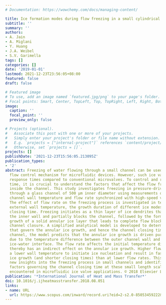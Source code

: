 ```yaml
---
# Documentation: https://wowchemy.com/docs/managing-content/

title: Ice formation modes during flow freezing in a small cylindrical channel
subtitle: ''
summary: ''
authors:
- A. Jain
- A. Miglani
- Y. Huang
- J.A. Weibel
- S.V. Garimella
tags: []
categories: []
date: '2019-01-01'
lastmod: 2021-12-23T23:56:05+08:00
featured: false
draft: false

# Featured image
# To use, add an image named `featured.jpg/png` to your page's folder.
# Focal points: Smart, Center, TopLeft, Top, TopRight, Left, Right, BottomLeft, Bottom, BottomRight.
image:
  caption: ''
  focal_point: ''
  preview_only: false

# Projects (optional).
#   Associate this post with one or more of your projects.
#   Simply enter your project's folder or file name without extension.
#   E.g. `projects = ["internal-project"]` references `content/project/deep-learning/index.md`.
#   Otherwise, set `projects = []`.
projects: []
publishDate: '2021-12-23T15:56:05.213095Z'
publication_types:
- '2'
abstract: Freezing of water flowing through a small channel can be used as a nonintrusive
  flow control mechanism for microfluidic devices. However, such ice valves have longer
  response times compared to conventional microvalves. To control and reduce the response
  time, it is crucial to understand the factors that affect the flow freezing process
  inside the channel. This study investigates freezing in pressure-driven water flow
  through a glass channel of 500 μm inner diameter using measurements of external
  channel wall temperature and flow rate synchronized with high-speed visualization.
  The effect of flow rate on the freezing process is investigated in terms of the
  external wall temperature, the growth duration of different ice modes, and the channel
  closing time. Freezing initiates as a thin layer of ice dendrites that grows along
  the inner wall and partially blocks the channel, followed by the formation and inward
  growth of a solid annular ice layer that leads to complete flow blockage and ultimate
  channel closure. A simplified analytical model is developed to determine the factors
  that govern the annular ice growth, and hence the channel closing time. For a given
  channel, the model predicts that the annular ice growth is driven purely by conduction
  due to the temperature difference between the outer channel wall and the equilibrium
  ice-water interface. The flow rate affects the initial temperature difference, and
  thereby has an indirect effect on the annular ice growth. Higher flow rates require
  a lower wall temperature to initiate ice nucleation and result in faster annular
  ice growth (and shorter closing times) than at lower flow rates. This study provides
  new insights into the freezing process in small channels and identifies the key
  factors governing the channel closing time at these small length scales commonly
  encountered in microfluidic ice valve applications. © 2018 Elsevier Ltd
publication: '*International Journal of Heat and Mass Transfer*'
doi: 10.1016/j.ijheatmasstransfer.2018.08.051
links:
- name: URL
  url: https://www.scopus.com/inward/record.uri?eid=2-s2.0-85053459222&doi=10.1016%2fj.ijheatmasstransfer.2018.08.051&partnerID=40&md5=4b89a176d453fac9cb0be4dc06763322
---
```

